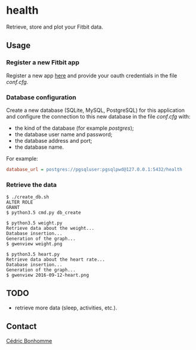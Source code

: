 # health

Retrieve, store and plot your Fitbit data.

## Usage

### Register a new Fitbit app

Register a new app [here](https://dev.fitbit.com/apps) and
provide your oauth credentials in the file *conf.cfg*.

### Database configuration

Create a new database (SQLite, MySQL, PostgreSQL) for this application and
configure the connection to this new database in the file *conf.cfg* with:

* the kind of the database (for example *postgres*);
* the database user name and password;
* the database address and port;
* the database name.

For example:

```ini
database_url = postgres://pgsqluser:pgsqlpwd@127.0.0.1:5432/health
```


### Retrieve the data

```shell
$ ./create_db.sh
ALTER ROLE
GRANT
$ python3.5 cmd.py db_create

$ python3.5 weight.py
Retrieve data about the weight...
Database insertion...
Generation of the graph...
$ gwenview weight.png

$ python3.5 heart.py
Retrieve data about the heart rate...
Database insertion...
Generation of the graph...
$ gwenview 2016-09-12-heart.png
```


## TODO

* retrieve more data (sleep, activities, etc.).

## Contact

[Cédric Bonhomme](https://www.cedricbonhomme.org)
